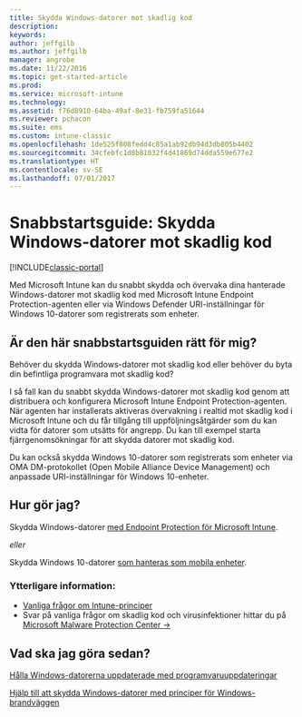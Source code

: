 ```yaml
---
title: Skydda Windows-datorer mot skadlig kod
description: 
keywords: 
author: jeffgilb
ms.author: jeffgilb
manager: angrobe
ms.date: 11/22/2016
ms.topic: get-started-article
ms.prod: 
ms.service: microsoft-intune
ms.technology: 
ms.assetid: f76d8910-64ba-49af-8e31-fb759fa51644
ms.reviewer: pchacon
ms.suite: ems
ms.custom: intune-classic
ms.openlocfilehash: 1de525f808fedd4c85a1ab92db94d3db805b4402
ms.sourcegitcommit: 34cfebfc1d8b81032f4d41869d74dda559e677e2
ms.translationtype: HT
ms.contentlocale: sv-SE
ms.lasthandoff: 07/01/2017
---
```

# <a name="quick-start-guide-protect-windows-pcs-against-malware-threats"></a>Snabbstartsguide: Skydda Windows-datorer mot skadlig kod

[!INCLUDE[classic-portal](../includes/classic-portal.md)]

Med Microsoft Intune kan du snabbt skydda och övervaka dina hanterade Windows-datorer mot skadlig kod med Microsoft Intune Endpoint Protection-agenten eller via Windows Defender URI-inställningar för Windows 10-datorer som registrerats som enheter.

## <a name="is-this-quick-start-guide-right-for-me"></a>Är den här snabbstartsguiden rätt för mig?
Behöver du skydda Windows-datorer mot skadlig kod eller behöver du byta din befintliga programvara mot skadlig kod?

I så fall kan du snabbt skydda Windows-datorer mot skadlig kod genom att distribuera och konfigurera Microsoft Intune Endpoint Protection-agenten. När agenten har installerats aktiveras övervakning i realtid mot skadlig kod i Microsoft Intune och du får tillgång till uppföljningsåtgärder som du kan vidta för datorer som utsätts för angrepp. Du kan till exempel starta fjärrgenomsökningar för att skydda datorer mot skadlig kod.

Du kan också skydda Windows 10-datorer som registrerats som enheter via OMA DM-protokollet (Open Mobile Alliance Device Management) och anpassade URI-inställningar för Windows 10-enheter.

## <a name="how-do-i-do-it"></a>Hur gör jag?
Skydda Windows-datorer [med Endpoint Protection för Microsoft Intune](/intune-classic/deploy-use/help-secure-windows-pcs-with-endpoint-protection-for-microsoft-intune).

*eller*

Skydda Windows 10-datorer [som hanteras som mobila enheter](/intune-classic/deploy-use/windows-10-policy-settings-in-microsoft-intune).


### <a name="additional-information"></a>Ytterligare information:
- [Vanliga frågor om Intune-principer](/intune-classic/deploy-use/manage-settings-and-features-on-your-devices-with-microsoft-intune-policies#frequently-asked-questions-about-intune-policies)
- Svar på vanliga frågor om skadlig kod och virusinfektioner hittar du på <a href="https://www.microsoft.com/security/portal/mmpc/" target="_blank"> Microsoft Malware Protection Center &rarr;</a>


## <a name="what-should-i-do-next"></a>Vad ska jag göra sedan?
[Hålla Windows-datorerna uppdaterade med programvaruuppdateringar](/intune-classic/deploy-use/keep-windows-pcs-up-to-date-with-software-updates-in-microsoft-intune)

[Hjälp till att skydda Windows-datorer med principer för Windows-brandväggen](/intune-classic/deploy-use/help-protect-windows-pcs-using-windows-firewall-policies-in-microsoft-intune)
